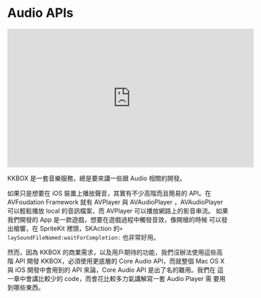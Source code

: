 Audio APIs
==========

<iframe width="560" height="315"
src="https://www.youtube.com/embed/vCWNQ0BK2iI" frameborder="0"
allowfullscreen></iframe>

KKBOX 是一套音樂服務，總是要來講一些跟 Audio 相關的開發。

如果只是想要在 iOS 裝置上播放聲音，其實有不少高階而且簡易的 API。在
AVFoudation Framework 就有 AVPlayer 與 AVAudioPlayer ，AVAudioPlayer
可以輕鬆播放 local 的音訊檔案，而 AVPlayer 可以播放網路上的影音串流。
如果我們開發的 App 是一款遊戲，想要在遊戲過程中觸發音效，像開槍的時候
可以發出槍響，在 SpriteKit 裡頭，SKAction 的`+
laySoundFileNamed:waitForCompletion:` 也非常好用。

然而，因為 KKBOX 的商業需求，以及用戶期待的功能，我們沒辦法使用這些高
階 API 開發 KKBOX，必須使用更底層的 Core Audio API，而就整個 Mac OS X
與 iOS 開發中會用到的 API 來論，Core Audio API 是出了名的難用。我們在
這一章中會講比較少的 code，而會花比較多力氣講解寫一套 Audio Player 需
要用到哪些東西。
